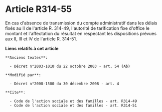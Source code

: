 # Article R314-55

En cas d'absence de transmission du compte administratif dans les délais fixés au II de l'article R. 314-49, l'autorité de
tarification fixe d'office le montant et l'affectation du résultat en respectant les dispositions prévues aux II, III et IV
de l'article R. 314-51.

**Liens relatifs à cet article**

	**Anciens textes**:

	  - Décret n°2003-1010 du 22 octobre 2003 - art. 54 (Ab)

	**Modifié par**:

	  - Décret n°2008-1500 du 30 décembre 2008 - art. 4

	**Cite**:

	  - Code de l'action sociale et des familles - art. R314-49
	  - Code de l'action sociale et des familles - art. R314-51
